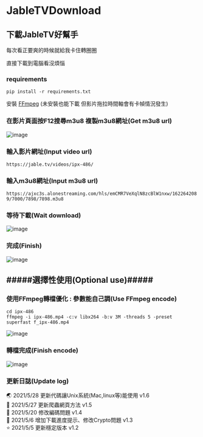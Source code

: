 # JableTVDownload

## 下載JableTV好幫手

每次看正要爽的時候就給我卡住轉圈圈  

直接下載到電腦看沒煩惱

### requirements
`pip install -r requirements.txt`

安裝 [FFmpeg] (未安裝也能下載 但影片拖拉時間軸會有卡幀情況發生)

### 在影片頁面按F12搜尋m3u8 複製m3u8網址(Get m3u8 url)
![image](https://github.com/hcjohn463/JableDownload/blob/main/img/m3u8.PNG)

### 輸入影片網址(Input video url)
`https://jable.tv/videos/ipx-486/`    
  
### 輸入m3u8網址(Input m3u8 url)  
`https://ajxc3s.alonestreaming.com/hls/emCMR7VeXqlN8zcBlW1nxw/1622642089/7000/7898/7898.m3u8`

### 等待下載(Wait download)  
![image](https://github.com/hcjohn463/JableDownload/blob/main/img/edit.PNG)

### 完成(Finish)
![image](https://github.com/hcjohn463/JableDownload/blob/main/img/3.PNG)

## #####選擇性使用(Optional use)#####

### 使用FFmpeg轉檔優化 : 參數能自己調(Use FFmpeg encode) 
`cd ipx-486`  
`ffmpeg -i ipx-486.mp4 -c:v libx264 -b:v 3M -threads 5 -preset superfast f_ipx-486.mp4`  
  
![image](https://github.com/hcjohn463/JableDownload/blob/main/img/ff.PNG)

### 轉檔完成(Finish encode)
![image](https://github.com/hcjohn463/JableDownload/blob/main/img/different.PNG)

[FFmpeg]:<https://www.ffmpeg.org/>  


### 更新日誌(Update log)

 🌏 2021/5/28 更新代碼讓Unix系統(Mac,linux等)能使用 v1.6  
 🍎 2021/5/27 更新爬蟲網頁方法 v1.5  
 🌳 2021/5/20 修改編碼問題 v1.4  
 🌈 2021/5/6 增加下載進度提示、修改Crypto問題 v1.3  
 ⭐ 2021/5/5 更新穩定版本 v1.2  
